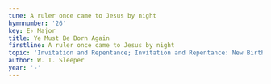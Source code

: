 ```yaml
---
tune: A ruler once came to Jesus by night
hymnnumber: '26'
key: E♭ Major
title: Ye Must Be Born Again
firstline: A ruler once came to Jesus by night
topic: 'Invitation and Repentance; Invitation and Repentance: New Birth'
author: W. T. Sleeper
year: '-'
---
```


